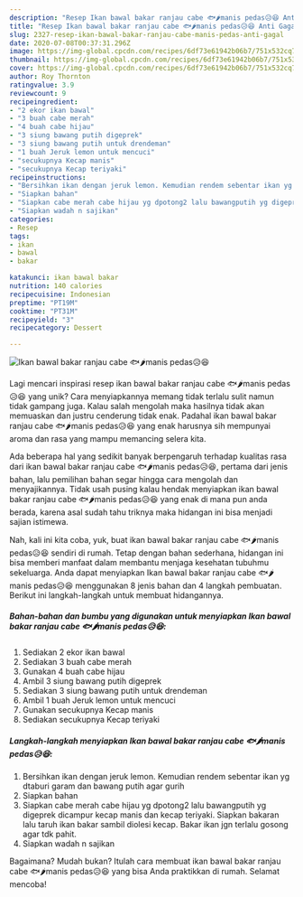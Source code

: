 ```yaml
---
description: "Resep Ikan bawal bakar ranjau cabe 🐟🌶manis pedas😥😆 Anti Gagal"
title: "Resep Ikan bawal bakar ranjau cabe 🐟🌶manis pedas😥😆 Anti Gagal"
slug: 2327-resep-ikan-bawal-bakar-ranjau-cabe-manis-pedas-anti-gagal
date: 2020-07-08T00:37:31.296Z
image: https://img-global.cpcdn.com/recipes/6df73e61942b06b7/751x532cq70/ikan-bawal-bakar-ranjau-cabe-🐟🌶manis-pedas😥😆-foto-resep-utama.jpg
thumbnail: https://img-global.cpcdn.com/recipes/6df73e61942b06b7/751x532cq70/ikan-bawal-bakar-ranjau-cabe-🐟🌶manis-pedas😥😆-foto-resep-utama.jpg
cover: https://img-global.cpcdn.com/recipes/6df73e61942b06b7/751x532cq70/ikan-bawal-bakar-ranjau-cabe-🐟🌶manis-pedas😥😆-foto-resep-utama.jpg
author: Roy Thornton
ratingvalue: 3.9
reviewcount: 9
recipeingredient:
- "2 ekor ikan bawal"
- "3 buah cabe merah"
- "4 buah cabe hijau"
- "3 siung bawang putih digeprek"
- "3 siung bawang putih untuk drendeman"
- "1 buah Jeruk lemon untuk mencuci"
- "secukupnya Kecap manis"
- "secukupnya Kecap teriyaki"
recipeinstructions:
- "Bersihkan ikan dengan jeruk lemon. Kemudian rendem sebentar ikan yg dtaburi garam dan bawang putih agar gurih"
- "Siapkan bahan"
- "Siapkan cabe merah cabe hijau yg dpotong2 lalu bawangputih yg digeprek dicampur kecap manis dan kecap teriyaki. Siapkan bakaran lalu taruh ikan bakar sambil diolesi kecap. Bakar ikan jgn terlalu gosong agar tdk pahit."
- "Siapkan wadah n sajikan"
categories:
- Resep
tags:
- ikan
- bawal
- bakar

katakunci: ikan bawal bakar 
nutrition: 140 calories
recipecuisine: Indonesian
preptime: "PT19M"
cooktime: "PT31M"
recipeyield: "3"
recipecategory: Dessert

---
```



![Ikan bawal bakar ranjau cabe 🐟🌶manis pedas😥😆](https://img-global.cpcdn.com/recipes/6df73e61942b06b7/751x532cq70/ikan-bawal-bakar-ranjau-cabe-🐟🌶manis-pedas😥😆-foto-resep-utama.jpg)

Lagi mencari inspirasi resep ikan bawal bakar ranjau cabe 🐟🌶manis pedas😥😆 yang unik? Cara menyiapkannya memang tidak terlalu sulit namun tidak gampang juga. Kalau salah mengolah maka hasilnya tidak akan memuaskan dan justru cenderung tidak enak. Padahal ikan bawal bakar ranjau cabe 🐟🌶manis pedas😥😆 yang enak harusnya sih mempunyai aroma dan rasa yang mampu memancing selera kita.



Ada beberapa hal yang sedikit banyak berpengaruh terhadap kualitas rasa dari ikan bawal bakar ranjau cabe 🐟🌶manis pedas😥😆, pertama dari jenis bahan, lalu pemilihan bahan segar hingga cara mengolah dan menyajikannya. Tidak usah pusing kalau hendak menyiapkan ikan bawal bakar ranjau cabe 🐟🌶manis pedas😥😆 yang enak di mana pun anda berada, karena asal sudah tahu triknya maka hidangan ini bisa menjadi sajian istimewa.


Nah, kali ini kita coba, yuk, buat ikan bawal bakar ranjau cabe 🐟🌶manis pedas😥😆 sendiri di rumah. Tetap dengan bahan sederhana, hidangan ini bisa memberi manfaat dalam membantu menjaga kesehatan tubuhmu sekeluarga. Anda dapat menyiapkan Ikan bawal bakar ranjau cabe 🐟🌶manis pedas😥😆 menggunakan 8 jenis bahan dan 4 langkah pembuatan. Berikut ini langkah-langkah untuk membuat hidangannya.

<!--inarticleads1-->

##### Bahan-bahan dan bumbu yang digunakan untuk menyiapkan Ikan bawal bakar ranjau cabe 🐟🌶manis pedas😥😆:

1. Sediakan 2 ekor ikan bawal
1. Sediakan 3 buah cabe merah
1. Gunakan 4 buah cabe hijau
1. Ambil 3 siung bawang putih digeprek
1. Sediakan 3 siung bawang putih untuk drendeman
1. Ambil 1 buah Jeruk lemon untuk mencuci
1. Gunakan secukupnya Kecap manis
1. Sediakan secukupnya Kecap teriyaki




<!--inarticleads2-->

##### Langkah-langkah menyiapkan Ikan bawal bakar ranjau cabe 🐟🌶manis pedas😥😆:

1. Bersihkan ikan dengan jeruk lemon. Kemudian rendem sebentar ikan yg dtaburi garam dan bawang putih agar gurih
1. Siapkan bahan
1. Siapkan cabe merah cabe hijau yg dpotong2 lalu bawangputih yg digeprek dicampur kecap manis dan kecap teriyaki. Siapkan bakaran lalu taruh ikan bakar sambil diolesi kecap. Bakar ikan jgn terlalu gosong agar tdk pahit.
1. Siapkan wadah n sajikan




Bagaimana? Mudah bukan? Itulah cara membuat ikan bawal bakar ranjau cabe 🐟🌶manis pedas😥😆 yang bisa Anda praktikkan di rumah. Selamat mencoba!
